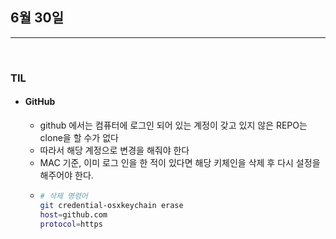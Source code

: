 ## 6월 30일 

***

<br>

### TIL
  * #### GitHub
    * github 에서는 컴퓨터에 로그인 되어 있는 계정이 갖고 있지 않은 REPO는 clone을 할 수가 없다
    * 따라서 해당 계정으로 변경을 해줘야 한다 
    * MAC 기준, 이미 로그 인을 한 적이 있다면 해당 키체인을 삭제 후 다시 설정을 해주어야 한다. 
    * ```Bash
      # 삭제 명령어
      git credential-osxkeychain erase
      host=github.com 
      protocol=https
      ```
      
